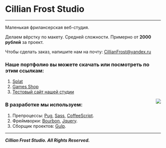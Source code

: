 # Cillian Frost Studio

---
Маленькая фрилансерская веб-студия.

Делаем вёрстку по макету. Средней сложности. Примерно от **2000 рублей** за проект.

Чтобы сделать заказ, напишите нам на почту: CillianFrost@yandex.ru


### Наше портфолио вы можете скачать или посмотреть по этим ссылкам: 

1. [Splat](https://github.com/CillianFrost/site-portfolio.git) 
2. [Games Shop](https://github.com/CillianFrost/GamazShop.git) 
3. [Тестовый сайт нашей студии](http://clstudio.d98276zy.beget.tech/)

<img src="http://s019.radikal.ru/i602/1707/60/a9e68ba8e2cb.png" align="right">

### В разработке мы используем:

1. Препроцессы: [Pug](https://github.com/pugjs/pug), [Sass](https://github.com/sass/sass), [CoffeeScript](https://github.com/jashkenas/coffeescript).
2. Фреймворки: [Bourbon](https://github.com/thoughtbot/bourbon), [Jquery](https://github.com/jquery/jquery).
3. Сборщик проектов: [Gulp](https://github.com/gulpjs/gulp).

---

***Cillian Frost Studio. All Rights Reserved.***



